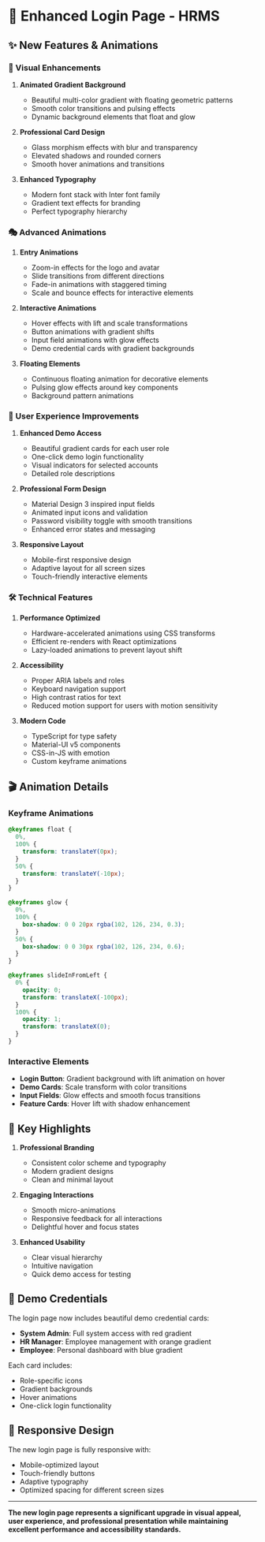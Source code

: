 # 🚀 Enhanced Login Page - HRMS

## ✨ New Features & Animations

### 🎨 Visual Enhancements

1. **Animated Gradient Background**

   - Beautiful multi-color gradient with floating geometric patterns
   - Smooth color transitions and pulsing effects
   - Dynamic background elements that float and glow

2. **Professional Card Design**

   - Glass morphism effects with blur and transparency
   - Elevated shadows and rounded corners
   - Smooth hover animations and transitions

3. **Enhanced Typography**
   - Modern font stack with Inter font family
   - Gradient text effects for branding
   - Perfect typography hierarchy

### 🎭 Advanced Animations

1. **Entry Animations**

   - Zoom-in effects for the logo and avatar
   - Slide transitions from different directions
   - Fade-in animations with staggered timing
   - Scale and bounce effects for interactive elements

2. **Interactive Animations**

   - Hover effects with lift and scale transformations
   - Button animations with gradient shifts
   - Input field animations with glow effects
   - Demo credential cards with gradient backgrounds

3. **Floating Elements**
   - Continuous floating animation for decorative elements
   - Pulsing glow effects around key components
   - Background pattern animations

### 🎯 User Experience Improvements

1. **Enhanced Demo Access**

   - Beautiful gradient cards for each user role
   - One-click demo login functionality
   - Visual indicators for selected accounts
   - Detailed role descriptions

2. **Professional Form Design**

   - Material Design 3 inspired input fields
   - Animated input icons and validation
   - Password visibility toggle with smooth transitions
   - Enhanced error states and messaging

3. **Responsive Layout**
   - Mobile-first responsive design
   - Adaptive layout for all screen sizes
   - Touch-friendly interactive elements

### 🛠 Technical Features

1. **Performance Optimized**

   - Hardware-accelerated animations using CSS transforms
   - Efficient re-renders with React optimizations
   - Lazy-loaded animations to prevent layout shift

2. **Accessibility**

   - Proper ARIA labels and roles
   - Keyboard navigation support
   - High contrast ratios for text
   - Reduced motion support for users with motion sensitivity

3. **Modern Code**
   - TypeScript for type safety
   - Material-UI v5 components
   - CSS-in-JS with emotion
   - Custom keyframe animations

## 🎬 Animation Details

### Keyframe Animations

```css
@keyframes float {
  0%,
  100% {
    transform: translateY(0px);
  }
  50% {
    transform: translateY(-10px);
  }
}

@keyframes glow {
  0%,
  100% {
    box-shadow: 0 0 20px rgba(102, 126, 234, 0.3);
  }
  50% {
    box-shadow: 0 0 30px rgba(102, 126, 234, 0.6);
  }
}

@keyframes slideInFromLeft {
  0% {
    opacity: 0;
    transform: translateX(-100px);
  }
  100% {
    opacity: 1;
    transform: translateX(0);
  }
}
```

### Interactive Elements

- **Login Button**: Gradient background with lift animation on hover
- **Demo Cards**: Scale transform with color transitions
- **Input Fields**: Glow effects and smooth focus transitions
- **Feature Cards**: Hover lift with shadow enhancement

## 🌟 Key Highlights

1. **Professional Branding**

   - Consistent color scheme and typography
   - Modern gradient designs
   - Clean and minimal layout

2. **Engaging Interactions**

   - Smooth micro-animations
   - Responsive feedback for all interactions
   - Delightful hover and focus states

3. **Enhanced Usability**
   - Clear visual hierarchy
   - Intuitive navigation
   - Quick demo access for testing

## 🚀 Demo Credentials

The login page now includes beautiful demo credential cards:

- **System Admin**: Full system access with red gradient
- **HR Manager**: Employee management with orange gradient
- **Employee**: Personal dashboard with blue gradient

Each card includes:

- Role-specific icons
- Gradient backgrounds
- Hover animations
- One-click login functionality

## 📱 Responsive Design

The new login page is fully responsive with:

- Mobile-optimized layout
- Touch-friendly buttons
- Adaptive typography
- Optimized spacing for different screen sizes

---

**The new login page represents a significant upgrade in visual appeal, user experience, and professional presentation while maintaining excellent performance and accessibility standards.**
